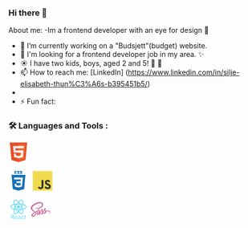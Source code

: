 ### Hi there 👋

About me: 
-Im a frontend developer with an eye for design :eyes:
- 🔭 I’m currently working on a "Budsjett"(budget) website.
- 🤔 I'm looking for a frontend developer job in my area. ✨
- :sunny: I have two kids, boys, aged 2 and 5! :baby: :boy:
- 📫 How to reach me: [LinkedIn] (https://www.linkedin.com/in/silje-elisabeth-thun%C3%A6s-b395451b5/)
- 
- ⚡ Fun fact: 

### :hammer_and_wrench: Languages and Tools :
<span>
  <img src="https://github.com/devicons/devicon/blob/master/icons/html5/html5-original.svg" title="HTML5" alt="HTML" width="40" height="40"/>&nbsp;

  <img src="https://github.com/devicons/devicon/blob/master/icons/css3/css3-plain-wordmark.svg"  title="CSS3" alt="CSS" width="40" height="40"/>&nbsp;
  <img src="https://github.com/devicons/devicon/blob/master/icons/javascript/javascript-original.svg" title="JavaScript" alt="JavaScript" width="40" height="40"/>&nbsp;

  <img src="https://github.com/devicons/devicon/blob/master/icons/react/react-original-wordmark.svg" title="React" alt="React" width="40" height="40"/>
  <img src="https://raw.githubusercontent.com/devicons/devicon/1119b9f84c0290e0f0b38982099a2bd027a48bf1/icons/sass/sass-original.svg" title="Sass" alt="Sass" width="40" height="40"/>&nbsp
</span>

